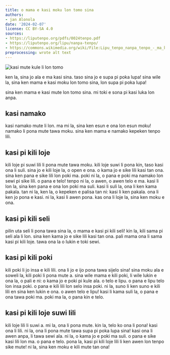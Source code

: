 ```yaml
---
title: o mama e kasi moku lon tomo sina
authors:
- jan Alonola
date: '2024-02-07'
license: CC BY-SA 4.0
sources:
- https://liputenpo.org/pdfs/0024tenpo.pdf
- https://liputenpo.org/lipu/nanpa-tenpo/
- https://commons.wikimedia.org/wiki/File:Lipu_tenpo_nanpa_tenpo_-_ma_kasi_kule.png
preprocessing: wrote alt text
---
```


![kasi mute kule li lon tomo](https://upload.wikimedia.org/wikipedia/commons/a/ae/Lipu_tenpo_nanpa_tenpo_-_ma_kasi_kule.png)

ken la, sina jo ala e ma kasi sina. taso sina jo e supa pi poka lupa! sina wile la, sina ken mama e kasi moku lon tomo sina, lon supa pi poka lupa!

sina ken mama e kasi mute lon tomo sina. mi toki e sona pi kasi luka lon anpa.

## kasi namako

kasi namako mute li lon. ma mi la, sina ken esun e ona lon esun moku! namako li pona mute tawa moku. sina ken mama e namako kepeken tenpo lili.

## kasi pi kili loje

kili loje pi suwi lili li pona mute tawa moku. kili loje suwi li pona kin, taso kasi ona li suli. sina jo e kili loje la, o open e ona. o kama jo e sike lili kasi tan ona. sina ken pana e sike lili lon poki ma. poki ni la, o pana e poki ma namako lon sewi pi sike lili. o pana e telo! tenpo ni la, o awen, o awen telo e ma. kasi li lon la, sina ken pana e ona lon poki ma suli. kasi li suli la, ona li ken kama pakala. tan ni la, ken la, o kepeken e palisa tan ni: kasi li ken pakala. ona li ken jo pona e kasi. ni la, kasi li awen pona. kas ona li loje la, sina ken moku e ona.

## kasi pi kili seli

pilin uta seli li pona tawa sina la, o mama e kasi pi kili seli! kin la, kili sama pi seli ala li lon. sina ken kama jo e sike lili kasi tan ona. pali mama ona li sama kasi pi kili loje. tawa ona la o lukin e toki sewi.

## kasi pi kili poki

kili poki li jo insa e kili lili. ona li jo e ijo pona tawa sijelo sina! sina moku ala e soweli la, kili poki li pona mute a. sina wile mama e kili poki, li wile lukin e ona la, o pali e ni: o kama jo e poki pi kule ala. o telo e lipu. o pana e lipu telo lon insa poki. o pana e kili lili lon selo insa poki. ni la, suno li ken suno e kili lili en sina ken lukin e ona. o awen telo e lipu! kasi li kama suli la, o pana e ona tawa poki ma. poki ma la, o pana kin e telo.

## kasi pi kili loje suwi lili

kili loje lili li suwi a. mi la, ona li pona mute. kin la, telo ko ona li pona! kasi ona li lili. ni la, ona li pona mute tawa supa pi poka lupa sina! kasi ona li awen anpa, li tawa sewi ala. ni la, o kama jo e poki ma suli. o pana e sike kasi lili lon ma. o pana e telo. pona la, kasi pi kili loje lili li ken awen lon tenpo sike mute! ni la, sina ken moku e kili mute tan ona!